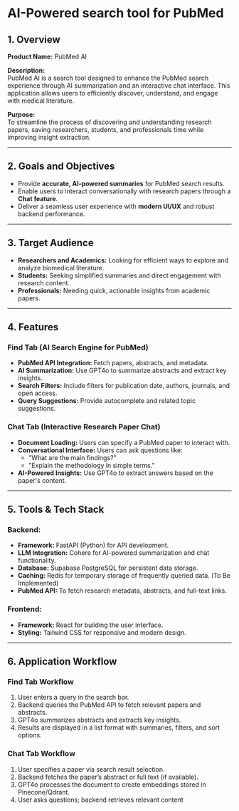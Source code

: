 # AI-Powered search tool for PubMed

## 1. Overview
**Product Name:** PubMed AI

**Description:**  
PubMed AI is a search tool designed to enhance the PubMed search experience through AI summarization and an interactive chat interface. This application allows users to efficiently discover, understand, and engage with medical literature.

**Purpose:**  
To streamline the process of discovering and understanding research papers, saving researchers, students, and professionals time while improving insight extraction.

---

## 2. Goals and Objectives
- Provide **accurate, AI-powered summaries** for PubMed search results.  
- Enable users to interact conversationally with research papers through a **Chat feature**.  
- Deliver a seamless user experience with **modern UI/UX** and robust backend performance.  

---

## 3. Target Audience
- **Researchers and Academics:** Looking for efficient ways to explore and analyze biomedical literature.  
- **Students:** Seeking simplified summaries and direct engagement with research content.  
- **Professionals:** Needing quick, actionable insights from academic papers.  

---

## 4. Features
### **Find Tab (AI Search Engine for PubMed)**
- **PubMed API Integration:** Fetch papers, abstracts, and metadata.  
- **AI Summarization:** Use GPT4o to summarize abstracts and extract key insights.  
- **Search Filters:** Include filters for publication date, authors, journals, and open access.  
- **Query Suggestions:** Provide autocomplete and related topic suggestions.  

### **Chat Tab (Interactive Research Paper Chat)**
- **Document Loading:** Users can specify a PubMed paper to interact with.  
- **Conversational Interface:** Users can ask questions like:
  - "What are the main findings?"
  - "Explain the methodology in simple terms."
- **AI-Powered Insights:** Use GPT4o to extract answers based on the paper's content.    

---

## 5. Tools & Tech Stack
### **Backend:**
- **Framework:** FastAPI (Python) for API development.  
- **LLM Integration:** Cohere for AI-powered summarization and chat functionality.  
- **Database:** Supabase PostgreSQL for persistent data storage.  
- **Caching:** Redis for temporary storage of frequently queried data. (To Be Implemented)  
- **PubMed API:** To fetch research metadata, abstracts, and full-text links.  

### **Frontend:**
- **Framework:** React for building the user interface.  
- **Styling:** Tailwind CSS for responsive and modern design.  

---

## 6. Application Workflow
### **Find Tab Workflow**
1. User enters a query in the search bar.  
2. Backend queries the PubMed API to fetch relevant papers and abstracts.  
3. GPT4o summarizes abstracts and extracts key insights.  
4. Results are displayed in a list format with summaries, filters, and sort options.  

### **Chat Tab Workflow**
1. User specifies a paper via search result selection.  
2. Backend fetches the paper’s abstract or full text (if available).  
3. GPT4o processes the document to create embeddings stored in Pinecone/Qdrant.  
4. User asks questions; backend retrieves relevant content  